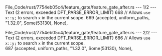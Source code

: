 File_Code/rust/7754eb05c4/feature_gate/feature_gate_after.rs --- 1/2 --- Text (2 errors, exceeded DFT_PARSE_ERROR_LIMIT)
                                                                                                                                                           668     // Allows `use x::y;` to search `x` in the current scope.
                                                                                                                                                           669     (accepted, uniform_paths, "1.32.0", Some(53130), None),

File_Code/rust/7754eb05c4/feature_gate/feature_gate_after.rs --- 2/2 --- Text (2 errors, exceeded DFT_PARSE_ERROR_LIMIT)
686     // Allows `use x::y;` to search `x` in the current scope.                                                                                                
687     (accepted, uniform_paths, "1.32.0", Some(53130), None),                                                                                                  

